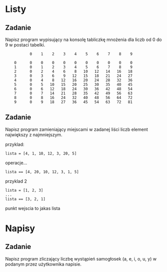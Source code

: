 # Listy

## Zadanie

Napisz program wypisujący na konsolę tabliczkę mnożenia dla liczb od 0 do 9 w postaci tabelki.

```
           0    1    2    3    4    5    6    7    8    9

    0      0    0    0    0    0    0    0    0    0    0
    1      0    1    2    3    4    5    6    7    8    9
    2      0    2    4    6    8   10   12   14   16   18
    3      0    3    6    9   12   15   18   21   24   27
    4      0    4    8   12   16   20   24   28   32   36
    5      0    5   10   15   20   25   30   35   40   45
    6      0    6   12   18   24   30   36   42   48   54
    7      0    7   14   21   28   35   42   49   56   63
    8      0    8   16   24   32   40   48   56   64   72
    9      0    9   18   27   36   45   54   63   72   81
```

## Zadanie 

Napisz program zamieniający miejscami w zadanej liści liczb element największy z najmniejszym.

przyklad:

    lista = [4, 1, 10, 12, 3, 20, 5] 

operacje...

    lista == [4, 20, 10, 12, 3, 1, 5]

przyklad 2

    lista = [1, 2, 3]
    ...
    lista == [3, 2, 1]

punkt wejscia to jakas lista

# Napisy

## Zadanie

Napisz program zliczający liczbę wystąpień samogłosek (a, e, i, o, u, y) w podanym przez użytkownika napisie.



